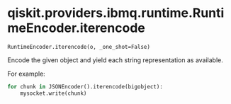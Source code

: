# qiskit.providers.ibmq.runtime.RuntimeEncoder.iterencode

`RuntimeEncoder.iterencode(o, _one_shot=False)`

Encode the given object and yield each string representation as available.

For example:

```python
for chunk in JSONEncoder().iterencode(bigobject):
    mysocket.write(chunk)
```
